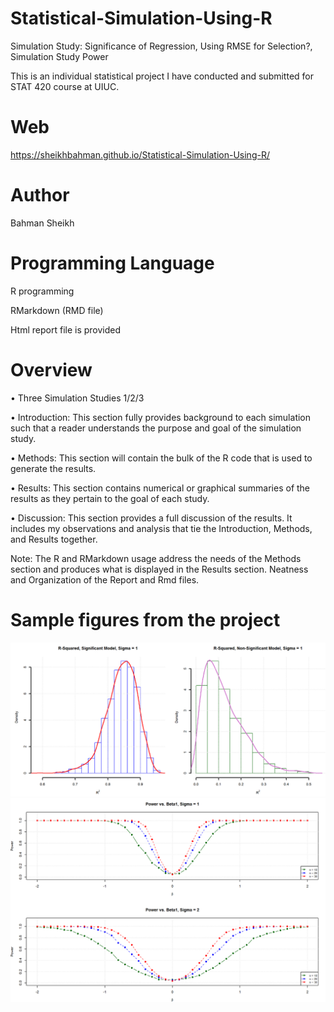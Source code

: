 # Statistical-Simulation-Using-R
Simulation Study: Significance of Regression, Using RMSE for Selection?, Simulation Study Power

This is an individual statistical project I have conducted and submitted for STAT 420 course at UIUC.

# Web

 https://sheikhbahman.github.io/Statistical-Simulation-Using-R/

# Author
Bahman Sheikh

# Programming Language
R programming

RMarkdown (RMD file)

Html report file is provided

# Overview
• Three Simulation Studies 1/2/3 

• Introduction: This section fully provides background to each simulation such that a reader understands the purpose and goal of the simulation study.

• Methods: This section will contain the bulk of the R code that is used to generate the results. 

• Results: This section contains numerical or graphical summaries of the results as they pertain to the goal of each study.

• Discussion: This section provides a full discussion of the results. It includes my observations and analysis that tie the Introduction, Methods, and Results together. 


Note: The R and RMarkdown usage address the needs of the Methods section and produces what is displayed in the Results section.
Neatness and Organization of the Report and Rmd files.

# Sample figures from the project
![GitHub Logo](/IMG/2.png)
![GitHub Logo](/IMG/1.png)

